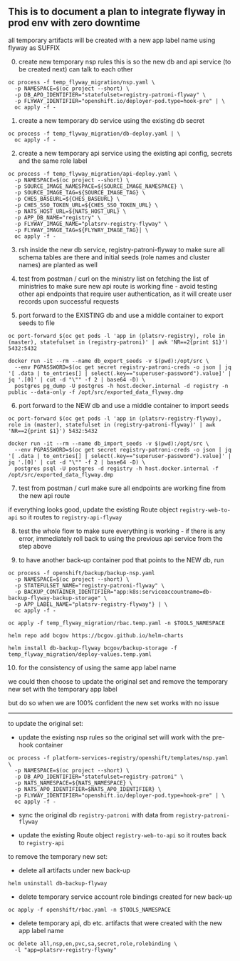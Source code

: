## This is to document a plan to integrate flyway in prod env with zero downtime

all temporary artifacts will be created with a new app label name using flyway as SUFFIX

0. create new temporary nsp rules
this is so the new db and api service (to be created next) can talk to each other

```console
oc process -f temp_flyway_migration/nsp.yaml \
  -p NAMESPACE=$(oc project --short) \
  -p DB_APO_IDENTIFIER="statefulset=registry-patroni-flyway" \
  -p FLYWAY_IDENTIFIER="openshift.io/deployer-pod.type=hook-pre" | \
  oc apply -f -
```

1. create a new temporary db service using the existing db secret

```console
oc process -f temp_flyway_migration/db-deploy.yaml | \
  oc apply -f -
```

2. create a new temporary api service using the existing api config, secrets and the same role label

```console
oc process -f temp_flyway_migration/api-deploy.yaml \
  -p NAMESPACE=$(oc project --short) \
  -p SOURCE_IMAGE_NAMESPACE=${SOURCE_IMAGE_NAMESPACE} \
  -p SOURCE_IMAGE_TAG=${SOURCE_IMAGE_TAG} \
  -p CHES_BASEURL=${CHES_BASEURL} \
  -p CHES_SSO_TOKEN_URL=${CHES_SSO_TOKEN_URL} \
  -p NATS_HOST_URL=${NATS_HOST_URL} \
  -p APP_DB_NAME="registry" \
  -p FLYWAY_IMAGE_NAME="platsrv-registry-flyway" \
  -p FLYWAY_IMAGE_TAG=${FLYWAY_IMAGE_TAG}| \
  oc apply -f -
```

3. rsh inside the new db service, registry-patroni-flyway to make sure all schema tables are there and initial seeds (role names and cluster names) are planted as well

4. test from postman / curl on the ministry list on fetching the list of ministries to make sure new api route is working fine - avoid testing other api endpoints that require user authentication, as it will create user records upon successful requests

5. port forward to the EXISTING db and use a middle container to export seeds to file

```console
oc port-forward $(oc get pods -l 'app in (platsrv-registry), role in (master), statefulset in (registry-patroni)' | awk 'NR==2{print $1}') 5432:5432
```

```console
docker run -it --rm --name db_export_seeds -v $(pwd):/opt/src \
  --env PGPASSWORD=$(oc get secret registry-patroni-creds -o json | jq '[ .data | to_entries[] | select(.key=="superuser-password").value]' | jq '.[0]' | cut -d "\"" -f 2 | base64 -D) \
  postgres pg_dump -U postgres -h host.docker.internal -d registry -n public --data-only -f /opt/src/exported_data_flyway.dmp
```

6. port forward to the NEW db and use a middle container to import seeds

```console
oc port-forward $(oc get pods -l 'app in (platsrv-registry-flyway), role in (master), statefulset in (registry-patroni-flyway)' | awk 'NR==2{print $1}') 5432:5432
```

```console
docker run -it --rm --name db_import_seeds -v $(pwd):/opt/src \
  --env PGPASSWORD=$(oc get secret registry-patroni-creds -o json | jq '[ .data | to_entries[] | select(.key=="superuser-password").value]' | jq '.[0]' | cut -d "\"" -f 2 | base64 -D) \
  postgres psql -U postgres -d registry -h host.docker.internal -f /opt/src/exported_data_flyway.dmp
```

7. test from postman / curl make sure all endpoints are working fine from the new api route

if everything looks good, update the existing Route object `registry-web-to-api` so it routes to `registry-api-flyway`

8. test the whole flow to make sure everything is working - if there is any error, immediately roll back to using the previous api service from the step above

9. to have another back-up container pod that points to the NEW db, run
```console
oc process -f openshift/backup/backup-nsp.yaml 
  -p NAMESPACE=$(oc project --short) \
  -p STATEFULSET_NAME="registry-patroni-flyway" \
  -p BACKUP_CONTAINER_IDENTIFIER="app:k8s:serviceaccountname=db-backup-flyway-backup-storage" \
  -p APP_LABEL_NAME="platsrv-registry-flyway"} | \
  oc apply -f -
```

```console
oc apply -f temp_flyway_migration/rbac.temp.yaml -n $TOOLS_NAMESPACE
```

```console
helm repo add bcgov https://bcgov.github.io/helm-charts

helm install db-backup-flyway bcgov/backup-storage -f temp_flyway_migration/deploy-values.temp.yaml 
```

10. for the consistency of using the same app label name

we could then choose to update the original set and remove the temporary new set with the temporary app label

but do so when we are 100% confident the new set works with no issue

-----------------

to update the original set:

- update the existing nsp rules so the original set will work with the pre-hook container

```console
oc process -f platform-services-registry/openshift/templates/nsp.yaml \
  -p NAMESPACE=$(oc project --short) \
  -p DB_APO_IDENTIFIER="statefulset=registry-patroni" \
  -p NATS_NAMESPACE=${NATS_NAMESPACE} \
  -p NATS_APO_IDENTIFIER=$NATS_APO_IDENTIFIER} \
  -p FLYWAY_IDENTIFIER="openshift.io/deployer-pod.type=hook-pre" | \
  oc apply -f -
```

- sync the original db `registry-patroni` with data from `registry-patroni-flyway`

- update the existing Route object `registry-web-to-api` so it routes back to `registry-api`

to remove the temporary new set:

- delete all artifacts under new back-up

```console
helm uninstall db-backup-flyway
```

- delete temporary service account role bindings created for new back-up

```console
oc apply -f openshift/rbac.yaml -n $TOOLS_NAMESPACE
```

- delete temporary api, db etc. artifacts that were created with the new app label name

```console
oc delete all,nsp,en,pvc,sa,secret,role,rolebinding \
  -l "app=platsrv-registry-flyway"
```
